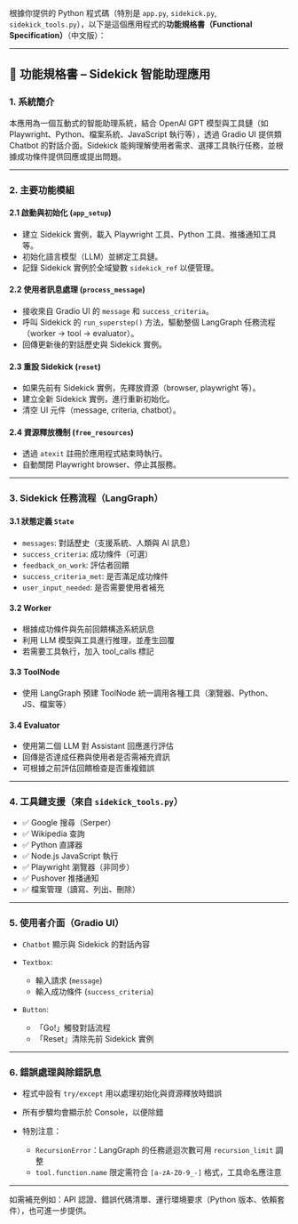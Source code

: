根據你提供的 Python 程式碼（特別是 `app.py`, `sidekick.py`, `sidekick_tools.py`），以下是這個應用程式的**功能規格書（Functional Specification）**（中文版）：

---

## 📝 功能規格書 – Sidekick 智能助理應用

### 1. 系統簡介

本應用為一個互動式的智能助理系統，結合 OpenAI GPT 模型與工具鏈（如 Playwright、Python、檔案系統、JavaScript 執行等），透過 Gradio UI 提供類 Chatbot 的對話介面。Sidekick 能夠理解使用者需求、選擇工具執行任務，並根據成功條件提供回應或提出問題。

---

### 2. 主要功能模組

#### 2.1 啟動與初始化 (`app_setup`)

* 建立 Sidekick 實例，載入 Playwright 工具、Python 工具、推播通知工具等。
* 初始化語言模型（LLM）並綁定工具鏈。
* 記錄 Sidekick 實例於全域變數 `sidekick_ref` 以便管理。

#### 2.2 使用者訊息處理 (`process_message`)

* 接收來自 Gradio UI 的 `message` 和 `success_criteria`。
* 呼叫 Sidekick 的 `run_superstep()` 方法，驅動整個 LangGraph 任務流程（worker → tool → evaluator）。
* 回傳更新後的對話歷史與 Sidekick 實例。

#### 2.3 重設 Sidekick (`reset`)

* 如果先前有 Sidekick 實例，先釋放資源（browser, playwright 等）。
* 建立全新 Sidekick 實例，進行重新初始化。
* 清空 UI 元件（message, criteria, chatbot）。

#### 2.4 資源釋放機制 (`free_resources`)

* 透過 `atexit` 註冊於應用程式結束時執行。
* 自動關閉 Playwright browser、停止其服務。

---

### 3. Sidekick 任務流程（LangGraph）

#### 3.1 狀態定義 `State`

* `messages`: 對話歷史（支援系統、人類與 AI 訊息）
* `success_criteria`: 成功條件（可選）
* `feedback_on_work`: 評估者回饋
* `success_criteria_met`: 是否滿足成功條件
* `user_input_needed`: 是否需要使用者補充

#### 3.2 Worker

* 根據成功條件與先前回饋構造系統訊息
* 利用 LLM 模型與工具進行推理，並產生回覆
* 若需要工具執行，加入 tool\_calls 標記

#### 3.3 ToolNode

* 使用 LangGraph 預建 ToolNode 統一調用各種工具（瀏覽器、Python、JS、檔案等）

#### 3.4 Evaluator

* 使用第二個 LLM 對 Assistant 回應進行評估
* 回傳是否達成任務與使用者是否需補充資訊
* 可根據之前評估回饋檢查是否重複錯誤

---

### 4. 工具鏈支援（來自 `sidekick_tools.py`）

* ✅ Google 搜尋（Serper）
* ✅ Wikipedia 查詢
* ✅ Python 直譯器
* ✅ Node.js JavaScript 執行
* ✅ Playwright 瀏覽器（非同步）
* ✅ Pushover 推播通知
* ✅ 檔案管理（讀寫、列出、刪除）

---

### 5. 使用者介面（Gradio UI）

* `Chatbot` 顯示與 Sidekick 的對話內容
* `Textbox`:

  * 輸入請求 (`message`)
  * 輸入成功條件 (`success_criteria`)
* `Button`:

  * 「Go!」觸發對話流程
  * 「Reset」清除先前 Sidekick 實例

---

### 6. 錯誤處理與除錯訊息

* 程式中設有 `try/except` 用以處理初始化與資源釋放時錯誤
* 所有步驟均會顯示於 Console，以便除錯
* 特別注意：

  * `RecursionError`：LangGraph 的任務遞迴次數可用 `recursion_limit` 調整
  * `tool.function.name` 限定需符合 `[a-zA-Z0-9_-]` 格式，工具命名應注意

---

如需補充例如：API 認證、錯誤代碼清單、運行環境要求（Python 版本、依賴套件），也可進一步提供。
